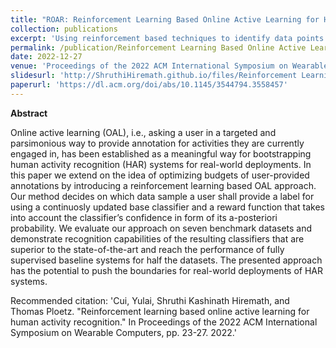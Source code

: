```yaml
---
title: "ROAR: Reinforcement Learning Based Online Active Learning for Human Activity Recognition"
collection: publications
excerpt: 'Using reinforcement based techniques to identify data points to query for labeling in a HAR task.'
permalink: /publication/Reinforcement Learning Based Online Active Learning for Human Activity Recognition
date: 2022-12-27
venue: 'Proceedings of the 2022 ACM International Symposium on Wearable Computers'
slidesurl: 'http://ShruthiHiremath.github.io/files/Reinforcement Learning Based Online Active Learning for Human Activity Recognition.pdf'
paperurl: 'https://dl.acm.org/doi/abs/10.1145/3544794.3558457'
---
```


**Abstract**

Online active learning (OAL), i.e., asking a user in a targeted and parsimonious way to provide annotation for activities they are currently engaged in, has been established as a meaningful way for bootstrapping human activity recognition (HAR) systems for real-world deployments. In this paper we extend on the idea of optimizing budgets of user-provided annotations by introducing a reinforcement learning based OAL approach. Our method decides on which data sample a user shall provide a label for using a continuosly updated base classifier and a reward function that takes into account the classifier’s confidence in form of its a-posteriori probability. We evaluate our approach on seven benchmark datasets and demonstrate recognition capabilities of the resulting classifiers that are superior to the state-of-the-art and reach the performance of fully supervised baseline systems for half the datasets. The presented approach has the potential to push the boundaries for real-world deployments of HAR systems.

Recommended citation: 'Cui, Yulai, Shruthi Kashinath Hiremath, and Thomas Ploetz. "Reinforcement learning based online active learning for human activity recognition." In Proceedings of the 2022 ACM International Symposium on Wearable Computers, pp. 23-27. 2022.'
